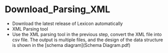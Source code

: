 # Download_Parsing_XML
* Download the latest release of Lexicon automatically
* XML Parsing tool
* Use the XML parsing tool in the previous step, convert the XML file into csv file. The output is multiple files, and the design of the data structure is shown in the [schema diagram](Schema Diagram.pdf)

